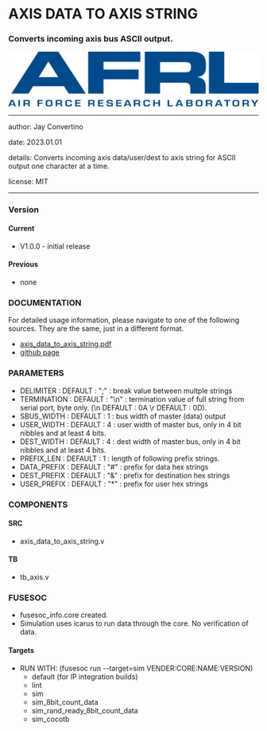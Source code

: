 # AXIS DATA TO AXIS STRING
### Converts incoming axis bus ASCII output.

![image](docs/manual/img/AFRL.png)

---

   author: Jay Convertino   
   
   date: 2023.01.01  
   
   details: Converts incoming axis data/user/dest to axis string for ASCII output one character at a time.  
   
   license: MIT   
   
---

### Version
#### Current
  - V1.0.0 - initial release

#### Previous
  - none

### DOCUMENTATION
  For detailed usage information, please navigate to one of the following sources. They are the same, just in a different format.

  - [axis_data_to_axis_string.pdf](docs/manual/axis_data_to_axis_string.pdf)
  - [github page](https://johnathan-convertino-afrl.github.io/axis_data_to_axis_string/)

### PARAMETERS

* DELIMITER   : DEFAULT : ";"   : break value between multple strings  
* TERMINATION : DEFAULT : "\n"  : termination value of full string from serial port, byte only. (\n DEFAULT : 0A \r DEFAULT : 0D).  
* SBUS_WIDTH  : DEFAULT : 1     : bus width of master (data) output  
* USER_WIDTH  : DEFAULT : 4     : user width of master bus, only in 4 bit nibbles and at least 4 bits.  
* DEST_WIDTH  : DEFAULT : 4     : dest width of master bus, only in 4 bit nibbles and at least 4 bits.  
* PREFIX_LEN  : DEFAULT : 1     : length of following prefix strings.  
* DATA_PREFIX : DEFAULT : "#"   : prefix for data hex strings  
* DEST_PREFIX : DEFAULT : "&"   : prefix for destination hex strings  
* USER_PREFIX : DEFAULT : "*"   : prefix for user hex strings  

### COMPONENTS
#### SRC

* axis_data_to_axis_string.v
  
#### TB

* tb_axis.v
  
### FUSESOC

* fusesoc_info.core created.
* Simulation uses icarus to run data through the core. No verification of data.

#### Targets
* RUN WITH: (fusesoc run --target=sim VENDER:CORE:NAME:VERSION)
  - default (for IP integration builds)
  - lint
  - sim
  - sim_8bit_count_data
  - sim_rand_ready_8bit_count_data
  - sim_cocotb
